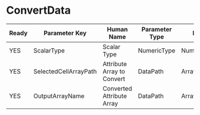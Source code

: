 # ConvertData

| Ready | Parameter Key | Human Name | Parameter Type | Parameter Class |
|-------|---------------|------------|-----------------|----------------|
| YES | ScalarType | Scalar Type | NumericType | NumericTypeParameter |
| YES | SelectedCellArrayPath | Attribute Array to Convert | DataPath | ArraySelectionParameter |
| YES | OutputArrayName | Converted Attribute Array | DataPath | ArrayCreationParameter |
